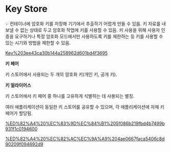 # Key Store

<aside>
💡 컨테이너에 암호화 키를 저장해 기기에서 추출하기 어렵게 만들 수 있음.
키 자료를 내보낼 수 없는 상태로 두고 암호화 작업에 키를 사용할 수 있음.
키 사용을 위해 사용자 인증을 요구하거나 특정 암호화 모드에서만 사용하도록 키를 제한하는 등 키를 사용할 수 있는 시기와 방법을 제한할 수 있음.

</aside>

[Key%203ee43ca30b144a258962d601bd4f3695](Key%203ee43ca30b144a258962d601bd4f3695)

**키 페어**

키 스토어에서 사용되는 두 개의 암호화 키(개인 키, 공개 키).

**키 얼라이어스**

키 스토어에서 키 페어 중 하나를 고유하게 식별하는 데 사용되는 별칭.

여러 애플리케이션이 동일한 키 스토어를 공유할 수 있으며, 각 애플리케이션에 자체 키 페어가 할당됨.

[%ED%82%A4%20%EC%83%9D%EC%84%B1%205f086b219fbd4b7499b931f1c0194600](%ED%82%A4%20%EC%83%9D%EC%84%B1%205f086b219fbd4b7499b931f1c0194600)

[%ED%82%A4%20%EC%82%AC%EC%9A%A9%204ae0667faca5406c8d90209f094692d9](%ED%82%A4%20%EC%82%AC%EC%9A%A9%204ae0667faca5406c8d90209f094692d9)